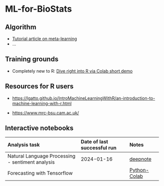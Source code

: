 # ML-for-BioStats

## Algorithm

- [Tutorial article on meta-learning
](https://link.springer.com/content/pdf/10.1007/s10488-023-01303-9.pdf)
- ...


## Training grounds

- Completely new to R: [Dive right into R via Colab short demo](https://colab.research.google.com/github/IRkernel/IRkernel/blob/master/example-notebooks/Demo.ipynb)

## Resources for R users 

- https://lgatto.github.io/IntroMachineLearningWithR/an-introduction-to-machine-learning-with-r.html

- https://www.mrc-bsu.cam.ac.uk/


## Interactive notebooks

| Analysis task | Date of last  successful run | Notes |
| :-- | :-- | :-- | 
| Natural Language Processing - sentiment analysis | 2024-01-16 | [deepnote](https://deepnote.com/workspace/NLP-016655f8-eda6-4985-9311-dc0d8ff9d97f-016655f8-eda6-4985-9311-dc0d8ff9d97f/project/523e57fd-0b09-4bec-bea2-e1aa2578466a/notebook/002238c90ec84e249e919b98262f5142) | 
| Forecasting with Tensorflow | | [Python-Colab](https://colab.research.google.com/github/tensorflow/docs/blob/master/site/en/tutorials/structured_data/time_series.ipynb) |

